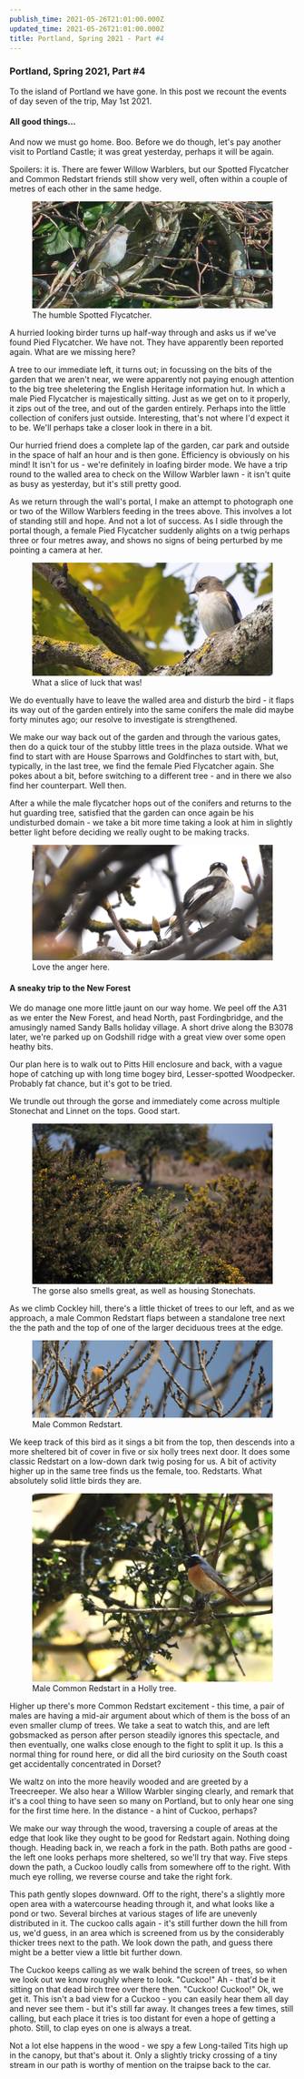 ```yaml
---
publish_time: 2021-05-26T21:01:00.000Z
updated_time: 2021-05-26T21:01:00.000Z
title: Portland, Spring 2021 - Part #4
---
```


### Portland, Spring 2021, Part #4

To the island of Portland we have gone. In this post we recount the events
of day seven of the trip, May 1st 2021.

#### All good things...

And now we must go home. Boo. Before we do though, let's pay another
visit to Portland Castle; it was great yesterday, perhaps it will be
again.

Spoilers: it is. There are fewer Willow Warblers, but our Spotted
Flycatcher and Common Redstart friends still show very well, often
within a couple of metres of each other in the same hedge. 

<figure class="figure">
    <img
        src="spotty.png"
        class="figure-img img-fluid rounded"
        alt="The humble Spotted Flycatcher."/>
    <figcaption class="figure-caption text-center">
        The humble Spotted Flycatcher.
    </figcaption>
</figure>

A hurried looking birder turns up half-way through and asks us if we've found
Pied Flycatcher. We have not. They have apparently been reported
again. What are we missing here?

A tree to our immediate left, it turns out; in focussing on the bits
of the garden that we aren't near, we were apparently not paying
enough attention to the big tree sheletering the English Heritage
information hut. In which a male Pied Flycatcher is majestically
sitting. Just as we get on to it properly, it zips out of the tree,
and out of the garden entirely. Perhaps into the little collection of
conifers just outside. Interesting, that's not where I'd expect it to
be. We'll perhaps take a closer look in there in a bit.

Our hurried friend does a complete lap of the garden, car park and
outside in the space of half an hour and is then gone. Efficiency is
obviously on his mind! It isn't for us - we're definitely in loafing
birder mode. We have a trip round to the walled area to check on the
Willow Warbler lawn - it isn't quite as busy as yesterday, but it's
still pretty good.

As we return through the wall's portal, I make an attempt to
photograph one or two of the Willow Warblers feeding in the trees
above. This involves a lot of standing still and hope. And not a lot
of success. As I sidle through the portal though, a female Pied
Flycatcher suddenly alights on a twig perhaps three or four metres
away, and shows no signs of being perturbed by me pointing a camera at
her.

<figure class="figure">
    <img
        src="mrs-pied.png"
        class="figure-img img-fluid rounded"
        alt="What a slice of luck that was!"/>
    <figcaption class="figure-caption text-center">
        What a slice of luck that was!
    </figcaption>
</figure>

We do eventually have to leave the walled area and disturb the bird -
it flaps its way out of the garden entirely into the same conifers the
male did maybe forty minutes ago; our resolve to investigate is
strengthened.

We make our way back out of the garden and through the various gates,
then do a quick tour of the stubby little trees in the plaza
outside. What we find to start with are House Sparrows and Goldfinches
to start with, but, typically, in the last tree, we find the female
Pied Flycatcher again. She pokes about a bit, before switching to a
different tree - and in there we also find her counterpart. Well then.

After a while the male flycatcher hops out of the conifers and returns
to the hut guarding tree, satisfied that the garden can once again be
his undisturbed domain - we take a bit more time taking a look at him
in slightly better light before deciding we really ought to be making
tracks.

<figure class="figure">
    <img
        src="mr-pied.png"
        class="figure-img img-fluid rounded"
        alt="Love the anger here."/>
    <figcaption class="figure-caption text-center">
        Love the anger here.
    </figcaption>
</figure>

#### A sneaky trip to the New Forest

We do manage one more little jaunt on our way home. We peel off the
A31 as we enter the New Forest, and head North, past Fordingbridge,
and the amusingly named Sandy Balls holiday village. A short drive
along the B3078 later, we're parked up on Godshill ridge with a great
view over some open heathy bits.

Our plan here is to walk out to Pitts Hill enclosure and back, with a
vague hope of catching up with long time bogey bird, Lesser-spotted
Woodpecker. Probably fat chance, but it's got to be tried.

We trundle out through the gorse and immediately come across multiple
Stonechat and Linnet on the tops. Good start. 

<figure class="figure">
    <img
        src="stonechat-gorse.png"
        class="figure-img img-fluid rounded"
        alt="The gorse also smells great, as well as housing Stonechats."/>
    <figcaption class="figure-caption text-center">
        The gorse also smells great, as well as housing Stonechats.
    </figcaption>
</figure>

As we climb Cockley hill, there's a little thicket of trees to our left, and
as we approach, a male Common Redstart flaps between a standalone tree next
the the path and the top of one of the larger deciduous trees at the
edge.

<figure class="figure">
    <img
        src="redstart-tree.png"
        class="figure-img img-fluid rounded"
        alt="Male Common Redstart."/>
    <figcaption class="figure-caption text-center">
        Male Common Redstart.
    </figcaption>
</figure>

We keep track of this bird as it sings a bit from the top, then
descends into a more sheltered bit of cover in five or six holly trees
next door. It does some classic Redstart on a low-down dark twig
posing for us. A bit of activity higher up in the same tree finds us
the female, too. Redstarts. What absolutely solid little birds they
are.

<figure class="figure">
    <img
        src="redstart.png"
        class="figure-img img-fluid rounded"
        alt="Male Common Redstart in a Holly tree."/>
    <figcaption class="figure-caption text-center">
        Male Common Redstart in a Holly tree.
    </figcaption>
</figure>

Higher up there's more Common Redstart excitement - this time, a pair
of males are having a mid-air argument about which of them is the boss of an
even smaller clump of trees. We take a seat to watch this, and are left 
gobsmacked as person after person steadily ignores this spectacle,
and then eventually, one walks close enough to the fight to split it up. Is
this a normal thing for round here, or did all the bird curiosity on
the South coast get accidentally concentrated in Dorset?

We waltz on into the more heavily wooded and are greeted by a
Treecreeper. We also hear a Willow Warbler singing clearly, and remark
that it's a cool thing to have seen so many on Portland, but to only
hear one sing for the first time here. In the distance - a hint of
Cuckoo, perhaps?

We make our way through the wood, traversing a couple of areas at the
edge that look like they ought to be good for Redstart again. Nothing
doing though. Heading back in, we reach a fork in the path. Both paths
are good - the left one looks perhaps more sheltered, so we'll try
that way. Five steps down the path, a Cuckoo loudly calls from
somewhere off to the right. With much eye rolling, we reverse course
and take the right fork.

This path gently slopes downward. Off to the right, there's a slightly
more open area with a watercourse heading through it, and what looks
like a pond or two. Several birches at various stages of life are
unevenly distributed in it. The cuckoo calls again - it's still
further down the hill from us, we'd guess, in an area which is
screened from us by the considerably thicker trees next to the
path. We look down the path, and guess there might be a better view a
little bit further down.

The Cuckoo keeps calling as we walk behind the screen of trees, so
when we look out we know roughly where to look. "Cuckoo!" Ah - that'd
be it sitting on that dead birch tree over there then. "Cuckoo!
Cuckoo!" Ok, we get it. This isn't a bad view for a Cuckoo - you can
easily hear them all day and never see them - but it's still far
away. It changes trees a few times, still calling, but each place it
tries is too distant for even a hope of getting a photo. Still, to
clap eyes on one is always a treat.

Not a lot else happens in the wood - we spy a few Long-tailed Tits
high up in the canopy, but that's about it. Only a slightly tricky
crossing of a tiny stream in our path is worthy of mention on the
traipse back to the car.